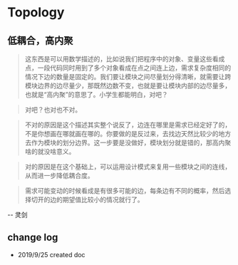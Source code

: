 # Topology

## 低耦合，高内聚

> 这东西是可以用数学描述的，比如说我们把程序中的对象、变量这些看成点，一段代码同时用到了多个对象看成在点之间连上边，需求复杂度相同的情况下边的数量是固定的。我们要让模块之间尽量划分得清晰，就需要让跨模块边界的边尽量少，那既然边数不变，也就是要让模块内部的边尽量多，也就是“高内聚”的意思了。小学生都能明白，对吧？

> 对吧？也对也不对。

> 不对的原因是这个描述其实整个说反了，边连在哪里是需求已经定好了的，不是你想画在哪就画在哪的。你要做的是反过来，去找边天然比较少的地方去作为模块的划分边界。这一步要是没做好，模块划分就是错的，那高内聚啥的就没啥意义。

> 对的原因是在这个基础上，可以运用设计模式来复用一些模块之间的连线，从而进一步降低耦合度。

> 需求可能变动的时候看成是有很多可能的边，每条边有不同的概率，然后选择切开的边的期望值比较小的情况就行了。

-- 灵剑

## change log

- 2019/9/25 created doc

